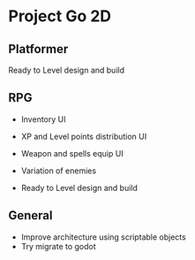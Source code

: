 # Project Go 2D

## Platformer

Ready to Level design and build

## RPG

- Inventory UI
- XP and Level points distribution UI
- Weapon and spells equip UI

- Variation of enemies
- Ready to Level design and build

## General

- Improve architecture using scriptable objects
- Try migrate to godot
